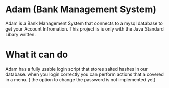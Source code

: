  # Adam (Bank Management System)
Adam is a Bank Management System that connects to a mysql database to get your Account Infromation. This project is is only with the Java Standard Libary written.

# What it can do 
Adam has a fully usable login script that stores salted hashes in our database.
when you login correctly you can perform actions that a covered in a menu. ( the option to change the password is not implemented yet)
